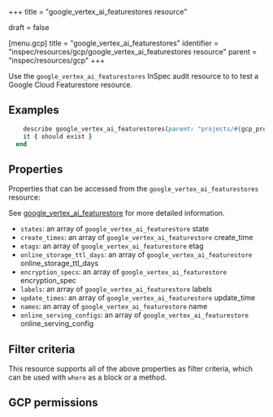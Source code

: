 +++
title = "google_vertex_ai_featurestores resource"

draft = false


[menu.gcp]
title = "google_vertex_ai_featurestores"
identifier = "inspec/resources/gcp/google_vertex_ai_featurestores resource"
parent = "inspec/resources/gcp"
+++

Use the `google_vertex_ai_featurestores` InSpec audit resource to to test a Google Cloud Featurestore resource.

## Examples

```ruby
    describe google_vertex_ai_featurestores(parent: "projects/#{gcp_project_id}/locations/#{featurestore['region']}", region: ' value_region') do
    it { should exist }
  end
```

## Properties

Properties that can be accessed from the `google_vertex_ai_featurestores` resource:

See [google_vertex_ai_featurestore](google_vertex_ai_featurestore) for more detailed information.

  * `states`: an array of `google_vertex_ai_featurestore` state
  * `create_times`: an array of `google_vertex_ai_featurestore` create_time
  * `etags`: an array of `google_vertex_ai_featurestore` etag
  * `online_storage_ttl_days`: an array of `google_vertex_ai_featurestore` online_storage_ttl_days
  * `encryption_specs`: an array of `google_vertex_ai_featurestore` encryption_spec
  * `labels`: an array of `google_vertex_ai_featurestore` labels
  * `update_times`: an array of `google_vertex_ai_featurestore` update_time
  * `names`: an array of `google_vertex_ai_featurestore` name
  * `online_serving_configs`: an array of `google_vertex_ai_featurestore` online_serving_config

## Filter criteria

This resource supports all of the above properties as filter criteria, which can be used
with `where` as a block or a method.

## GCP permissions

